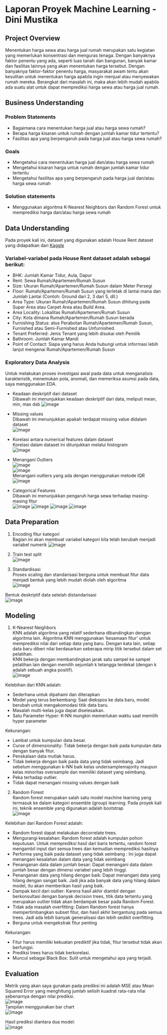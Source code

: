 # Laporan Proyek Machine Learning - Dini Mustika
## Project Overview
Menentukan harga sewa atau harga jual rumah merupakan satu kegiatan yang memerlukan konsentrasi dan menguras tenaga. Dengan banyaknya faktor penentu yang ada, seperti luas tanah dan bangunan, banyak kamar dan fasilitas lainnya yang akan menentukan harga tersebut. Dengan banyaknya faktor-faktor penentu harga, masyarakat awam tentu akan kesulitan untuk menentukan harga apabila ingin menjual atau menyewakan rumah mereka. Berangkat dari masalah ini, maka akan lebih mudah apabila ada suatu alat untuk dapat memprediksi harga sewa atau harga jual rumah.

## Business Understanding

### Problem Statements

<!-- Menjelaskan pernyataan masalah latar belakang: -->
- Bagaimana cara menentukan harga jual atau harga sewa rumah?
- Berapa harga kisaran untuk rumah dengan jumlah kamar tidur tertentu?
- Fasilitas apa yang berpengaruh pada harga jual atau harga sewa rumah?

### Goals

<!-- Menjelaskan tujuan dari pernyataan masalah: -->
- Mengetahui cara menentukan harga jual dan/atau harga sewa rumah
- Mengetahui kisaran harga untuk rumah dengan jumlah kamar tidur tertentu
- Mengetahui fasilitas apa yang berpengaruh pada harga jual dan/atau harga sewa rumah

<!-- Semua poin di atas harus diuraikan dengan jelas. Anda bebas menuliskan berapa pernyataan masalah dan juga goals yang diinginkan. -->

<!-- **Rubrik/Kriteria Tambahan (Opsional)**:
- Menambahkan bagian “Solution Statement” yang menguraikan cara untuk meraih goals. Bagian ini dibuat dengan ketentuan sebagai berikut:  -->

### Solution statements
- Menggunakan algoritma K-Nearest Neighbors dan Random Forest untuk memprediksi harga dan/atau harga sewa rumah  

## Data Understanding
<!-- Paragraf awal bagian ini menjelaskan informasi mengenai data yang Anda gunakan dalam proyek. Sertakan juga sumber atau tautan untuk mengunduh dataset. Contoh: [UCI Machine Learning Repository](https://archive.ics.uci.edu/ml/datasets/Restaurant+%26+consumer+data). -->
Pada proyek kali ini, dataset yang digunakan adalah House Rent dataset yang didapatkan dari [Kaggle](https://www.kaggle.com/datasets/iamsouravbanerjee/house-rent-prediction-dataset)

<!-- Selanjutnya uraikanlah seluruh variabel atau fitur pada data. Sebagai contoh:   -->

### Variabel-variabel pada House Rent dataset adalah sebagai berikut:
- BHK: Jumlah Kamar Tidur, Aula, Dapur
- Rent: Sewa Rumah/Apartemen/Rumah Susun
- Size: Ukuran Rumah/Apartemen/Rumah Susun dalam Meter Persegi
- Floor: Rumah/Apartemen/Rumah Susun yang terletak di lantai mana dan Jumlah Lantai (Contoh: Ground dari 2, 3 dari 5, dll.)
- Area Type: Ukuran Rumah/Apartemen/Rumah Susun dihitung pada Super Area atau Carpet Area atau Build Area.
- Area Locality: Lokalitas Rumah/Apartemen/Rumah Susun
- City: Kota dimana Rumah/Apartemen/Rumah Susun berada
- Furnishing Status: atus Perabotan Rumah/Apartemen/Rumah Susun, Furnished atau Semi-Furnished atau Unfurnished.
- Tenant Preferred: Jenis Tenant yang lebih disukai oleh Pemilik
- Bathroom: Jumlah Kamar Mandi
- Point of Contact: Siapa yang harus Anda hubungi untuk informasi lebih lanjut mengenai Rumah/Apartemen/Rumah Susun
<!-- **Rubrik/Kriteria Tambahan (Opsional)**:
- Melakukan beberapa tahapan yang diperlukan untuk memahami data, contohnya teknik visualisasi data atau exploratory data analysis. -->

### Exploratory Data Analysis
Untuk melakukan proses investigasi awal pada data untuk menganalisis karakteristik, menemukan pola, anomali, dan memeriksa asumsi pada data, saya menggunakan EDA. 
- Keadaan deskriptif dari dataset <br>
Dibawah ini menunjukkan keadaan deskriptif dari data, meliputi mean, min, max dsb
![image](https://user-images.githubusercontent.com/73211764/190621090-b3378823-0ca9-475b-a702-76b2d19ea677.png)

- Missing values <br>
Dibawah ini menunjukkan apakah terdapat missing value didalam dataset <br>
![image](https://user-images.githubusercontent.com/73211764/190622409-46928d02-1365-4bb9-8d38-b523401ffd23.png)

- Korelasi antara numerical features dalam dataset <br>
Korelasi dalam dataset ini ditunjukkan melalui histogram <br>
![image](https://user-images.githubusercontent.com/73211764/190622846-f306a37c-507d-4b9c-bd74-da827a00b470.png)

- Menangani Outliers <br>
![image](https://user-images.githubusercontent.com/73211764/190628691-1e2ce304-21ef-46b5-9228-8a5e910afd68.png) <br>
![image](https://user-images.githubusercontent.com/73211764/190628757-f993b8fc-dbf0-4885-a549-484be1ae6c91.png) <br>
Menangani outliers yang ada dengan menggunakan metode IQR <br>
![image](https://user-images.githubusercontent.com/73211764/190628846-2eb5d3ea-ecdb-4255-9635-01f59508a82c.png)

- Categorical Features <br>
Dibawah ini menunjukkan pengaruh harga sewa terhadap masing-masing fitur <br>
![image](https://user-images.githubusercontent.com/73211764/190623374-a0824351-9486-40ed-b218-167c501bff19.png)
![image](https://user-images.githubusercontent.com/73211764/190623420-cf59a52b-a025-46ea-90d0-3c8d798af9bb.png)
![image](https://user-images.githubusercontent.com/73211764/190623503-c6fcab3f-f435-4c28-adad-7a3e12390904.png)
![image](https://user-images.githubusercontent.com/73211764/190623580-24214e82-0ae9-4c67-917c-0529c6ec0dd9.png)


## Data Preparation
<!-- Pada bagian ini Anda menerapkan dan menyebutkan teknik data preparation yang dilakukan. Teknik yang digunakan pada notebook dan laporan harus berurutan. -->

1. Encoding fitur kategori <br>
Bagian ini akan membuat variabel kategori kita telah berubah menjadi variabel numerik
![image](https://user-images.githubusercontent.com/73211764/190624021-7cf65c81-3d23-4a26-b8d4-d32e1bea377b.png)

3. Train test split <br>
![image](https://user-images.githubusercontent.com/73211764/190624081-4df89469-0d3b-4a1a-befe-9950965268dd.png)

5. Standardisasi <br>
Proses scaling dan standarisasi berguna untuk membuat fitur data menjadi bentuk yang lebih mudah diolah oleh algoritma <br>
![image](https://user-images.githubusercontent.com/73211764/190624119-24fc3133-6d56-40d1-8e83-f6f5499024c5.png)

Bentuk deskriptif data setelah distandarisasi <br>
![image](https://user-images.githubusercontent.com/73211764/190624502-06aa5415-d87c-4200-8dad-3f20aa2946b6.png)


<!-- **Rubrik/Kriteria Tambahan (Opsional)**: 
- Menjelaskan proses data preparation yang dilakukan
- Menjelaskan alasan mengapa diperlukan tahapan data preparation tersebut. -->

## Modeling

<!-- Tahapan ini membahas mengenai model machine learning yang digunakan untuk menyelesaikan permasalahan. Anda perlu menjelaskan tahapan dan parameter yang digunakan pada proses pemodelan. -->

1. K-Nearest Neighbors <br>
KNN adalah algoritma yang relatif sederhana dibandingkan dengan algoritma lain. Algoritma KNN menggunakan ‘kesamaan fitur’ untuk memprediksi nilai dari setiap data yang baru. Dengan kata lain, setiap data baru diberi nilai berdasarkan seberapa mirip titik tersebut dalam set pelatihan. <br>
KNN bekerja dengan membandingkan jarak satu sampel ke sampel pelatihan lain dengan memilih sejumlah k tetangga terdekat (dengan k adalah sebuah angka positif). <br>
![image](https://user-images.githubusercontent.com/73211764/190625751-bce17cb3-9caa-4ee4-9742-75d935e0b9f5.png) <br>

Kelebihan dari KNN adalah: <br>
- Sederhana untuk dipahami dan diterapkan
- Model yang terus berkembang: Saat diekspos ke data baru, model berubah untuk mengakomodasi titik data baru.
- Masalah multi-kelas juga dapat diselesaikan.
- Satu Parameter Hyper: K-NN mungkin memerlukan waktu saat memilih hyper parameter

Kekurangan:
- Lambat untuk kumpulan data besar.
- Curse of dimensionality: Tidak bekerja dengan baik pada kumpulan data dengan banyak fitur.
- Penskalaan data mutlak harus.
- Tidak bekerja dengan baik pada data yang tidak seimbang. Jadi sebelum menggunakan k-NN baik kelas undersamplemajority maupun kelas minoritas oversample dan memiliki dataset yang seimbang.
- Peka terhadap outlier.
- Tidak dapat menangani missing values dengan baik

2. Random Forest <br>
Random forest merupakan salah satu model machine learning yang termasuk ke dalam kategori ensemble (group) learning. Pada proyek kali ini, teknik ensemble yang digunakan adalah bootstrap <br>
![image](https://user-images.githubusercontent.com/73211764/190625987-7b1c03c6-ace7-4abe-9359-abbb087c6894.png) <br>
  
Kelebihan dari Random Forest adalah: <br>
  - Random forest dapat melakukan decorrelate trees. 
  - Mengurangi kesalahan: Random forest adalah kumpulan pohon keputusan. Untuk memprediksi hasil dari baris tertentu, random forest mengambil input dari semua trees dan kemudian memprediksi hasilnya
  - Performa yang baik pada dataset yang tidak seimbang : Ini juga dapat menangani kesalahan dalam data yang tidak seimbang 
  - Penanganan data dalam jumlah besar: Dapat menangani data dalam jumlah besar dengan dimensi variabel yang lebih tinggi.
  - Penanganan data yang hilang dengan baik: Dapat menangani data yang hilang dengan sangat baik. Jadi jika ada banyak data yang hilang dalam model, itu akan memberikan hasil yang baik.
  - Dampak kecil dari outlier: Karena hasil akhir diambil dengan berkonsultasi dengan banyak decision trees, titik data tertentu yang merupakan outlier tidak akan berdampak besar pada Random Forest.
  - Tidak ada masalah overfitting: Dalam Random forest hanya mempertimbangkan subset fitur, dan hasil akhir bergantung pada semua trees. Jadi ada lebih banyak generalisasi dan lebih sedikit overfitting.
  - Berguna untuk mengekstrak fitur penting

  Kekurangan: <br>
  - Fitur harus memiliki kekuatan prediktif jika tidak, fitur tersebut tidak akan berfungsi.
  - Prediksi trees harus tidak berkorelasi.
  - Muncul sebagai Black Box: Sulit untuk mengetahui apa yang terjadi.




<!-- **Rubrik/Kriteria Tambahan (Opsional)**: 
- Menjelaskan kelebihan dan kekurangan dari setiap algoritma yang digunakan.
- Jika menggunakan satu algoritma pada solution statement, lakukan proses improvement terhadap model dengan hyperparameter tuning. **Jelaskan proses improvement yang dilakukan**.
- Jika menggunakan dua atau lebih algoritma pada solution statement, maka pilih model terbaik sebagai solusi. **Jelaskan mengapa memilih model tersebut sebagai model terbaik**. -->

## Evaluation
Metrik yang akan saya gunakan pada prediksi ini adalah MSE atau Mean Squared Error yang menghitung jumlah selisih kuadrat rata-rata nilai sebenarnya dengan nilai prediksi. <br>
![image](https://user-images.githubusercontent.com/73211764/190628136-59fa90c9-8700-420e-836e-053ec73a3fa7.png) <br>
Tampilan menggunakan bar chart <br>
![image](https://user-images.githubusercontent.com/73211764/190628288-26b9c083-7ab1-4976-b420-f003ebde962e.png)

Hasil prediksi diantara dua model: <br>
![image](https://user-images.githubusercontent.com/73211764/190628431-9c6fb481-047f-4f74-9053-292e1f4578a8.png)

<!-- Pada bagian ini anda perlu menyebutkan metrik evaluasi yang digunakan. Lalu anda perlu menjelaskan hasil proyek berdasarkan metrik evaluasi yang digunakan.

Sebagai contoh, Anda memiih kasus klasifikasi dan menggunakan metrik **akurasi, precision, recall, dan F1 score**. Jelaskan mengenai beberapa hal berikut:
- Penjelasan mengenai metrik yang digunakan
- Menjelaskan hasil proyek berdasarkan metrik evaluasi

Ingatlah, metrik evaluasi yang digunakan harus sesuai dengan konteks data, problem statement, dan solusi yang diinginkan. -->
